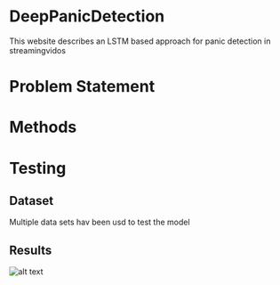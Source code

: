 # DeepPanicDetection
This website describes an LSTM based approach for panic detection in streamingvidos

# Problem Statement

# Methods

# Testing

## Dataset
Multiple data sets hav been usd to test the model

## Results
![alt text](/images/microkernel.png)
